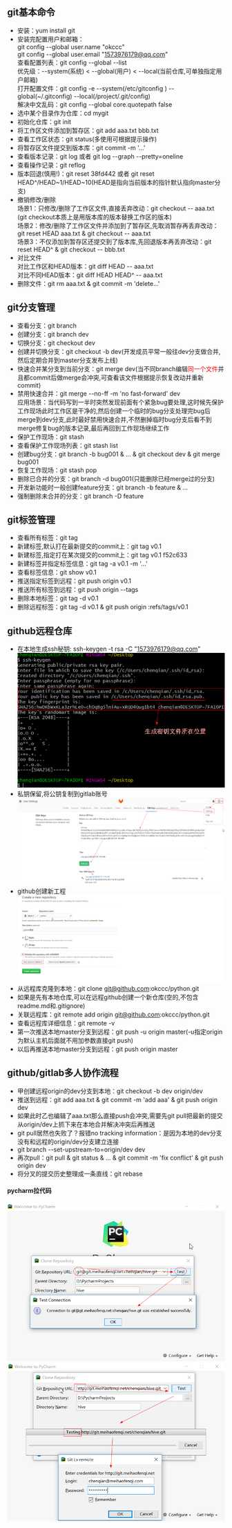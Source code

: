 ## git基本命令
- 安装：yum install git
- 安装完配置用户和邮箱：  
git config --global user.name "okccc"  
git config --global user.email "1573976179@qq.com"  
查看配置列表：git config --global --list  
优先级：--system(系统) < --global(用户) < --local(当前仓库,可单独指定用户邮箱)       
打开配置文件：git config -e --system(/etc/gitconfig ) --global(~/.gitconfig) --local(/project/.git/config)  
解决中文乱码：git config --global core.quotepath false
- 选中某个目录作为仓库：cd mygit
- 初始化仓库：git init
- 将工作区文件添加到暂存区：git add aaa.txt bbb.txt 
- 查看工作区状态：git status(多使用可根据提示操作)
- 将暂存区文件提交到版本库：git commit -m '...'  
- 查看版本记录：git log 或者 git log --graph --pretty=oneline
- 查看操作记录：git reflog
- 版本回退(慎用!)：git reset 38fd442 或者 git reset HEAD^/HEAD~1/HEAD~10(HEAD是指向当前版本的指针默认指向master分支)
- 撤销修改/删除  
场景1：只修改/删除了工作区文件,直接丢弃改动：git checkout -- aaa.txt  (git checkout本质上是用版本库的版本替换工作区的版本)  
场景2：修改/删除了工作区文件并添加到了暂存区,先取消暂存再丢弃改动：git reset HEAD aaa.txt & git checkout -- aaa.txt  
场景3：不仅添加到暂存区还提交到了版本库,先回退版本再丢弃改动：git reset HEAD^ & git checkout -- bbb.txt
- 对比文件  
对比工作区和HEAD版本：git diff HEAD -- aaa.txt  
对比不同HEAD版本：git diff HEAD HEAD^ -- aaa.txt
- 删除文件：git rm aaa.txt & git commit -m 'delete...'
## git分支管理
- 查看分支：git branch
- 创建分支：git branch dev
- 切换分支：git checkout dev
- 创建并切换分支：git checkout -b dev(开发成员平常一般往dev分支做合并,然后定期合并到master分支发布上线)
- 快速合并某分支到当前分支：git merge dev(当不同branch编辑<font color=red>同一个文件</font>并且都commit后做merge会冲突,可查看该文件根据提示恢复改动并重新commit)
- 禁用快速合并：git merge --no-ff -m 'no fast-forward' dev  
应用场景：当代码写到一半时突然发现前面有个紧急bug要处理,这时候先保护工作现场此时工作区是干净的,然后创建一个临时的bug分支处理完bug后merge到dev分支,此时最好禁用快速合并,不然删掉临时bug分支后看不到merge修复bug的版本记录,最后再回到工作现场继续工作  
- 保护工作现场：git stash  
- 查看保护工作现场列表：git stash list  
- 创建bug分支：git branch -b bug001 & ... & git checkout dev & git merge bug001 
- 恢复工作现场：git stash pop  
- 删除已合并的分支：git branch -d bug001(只能删除已经merge过的分支)
- 开发新功能时一般创建feature分支：git branch -b feature & ...
- 强制删除未合并的分支：git branch -D feature
## git标签管理
- 查看所有标签：git tag
- 新建标签,默认打在最新提交的commit上：git tag v0.1
- 新建标签,指定打在某次提交的commit上：git tag v0.1 f52c633
- 新建标签并指定标签信息：git tag -a v0.1 -m '...'
- 查看标签信息：git show v0.1
- 推送指定标签到远程：git push origin v0.1
- 推送所有标签到远程：git push origin --tags
- 删除本地标签：git tag -d v0.1
- 删除远程标签：git tag -d v0.1 & git push origin :refs/tags/v0.1
## github远程仓库
- 在本地生成ssh秘钥: ssh-keygen -t rsa -C "1573976179@qq.com"  
![](images/git/01_ssh生成秘钥.png)
- 私钥保留,将公钥复制到gitlab账号  
![](images/git/02_复制公钥到github.png)  
- github创建新工程
![](images/git/03_github创建新工程.png)
- 从远程库克隆到本地：git clone git@github.com:okccc/python.git
- 如果是先有本地仓库,可以在远程github创建一个新仓库(空的,不包含readme.md和.gitignore)
- 关联远程库：git remote add origin git@github.com:okccc/python.git
- 查看远程库详细信息：git remote -v
- 第一次推送本地master分支到远程：git push -u origin master(-u指定origin为默认主机后面就不用加参数直接git push)
- 以后再推送本地master分支到远程：git push origin master
## github/gitlab多人协作流程
- 甲创建远程origin的dev分支到本地：git checkout -b dev origin/dev
- 推送到远程：git add aaa.txt & git commit -m 'add aaa' & git push origin dev
- 如果此时乙也编辑了aaa.txt那么直接push会冲突,需要先git pull把最新的提交从origin/dev上抓下来在本地合并解决冲突后再推送
- git pull居然也失败了？报错no tracking information：是因为本地的dev分支没有和远程的origin/dev分支建立连接
- git branch --set-upstream-to=origin/dev dev
- 再次pull：git pull & git status & ... & git commit -m 'fix conflict' & git push origin dev
- 将分叉的提交历史整理成一条直线：git rebase
#### pycharm拉代码
![](images/git/04_pycharm从gitlab拉代码(ssh).png)
![](images/git/05_pycharm从gitlab拉代码(http).png)



  

